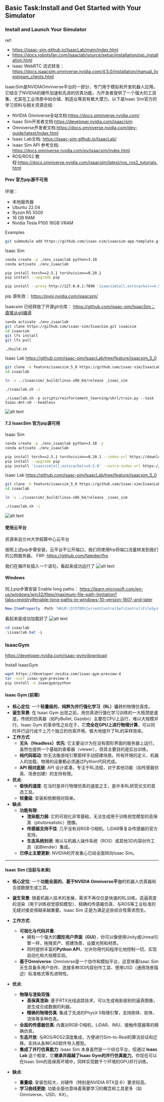 
## Basic Task:Install and Get Started with Your Simulator

### Install and Launch Your Simulator
ref: 
- https://isaac-sim.github.io/IsaacLab/main/index.html
- https://docs.robotsfan.com/isaaclab/source/setup/installation/pip_installation.html
- isaac WebRTC 流式转发： https://docs.isaacsim.omniverse.nvidia.com/4.5.0/installation/manual_livestream_clients.html


IsaacSim是NVIDIAOmniverse平台的一部分，专门用于模拟和开发机器人应用。它结合了NVIDIA的硬件加速和先进的仿真功能，为开发者提供了一个强大的工具集，尤其在工业场景中如仓储、制造业等具有极大潜力。以下是Isaac Sim官方的学习资料与相关资源总结:

- NVIDIA Omniverse全站文档:https://docs.omniverse.nvidia.com/
- Isaac Sim开发者文档:https://developer.nvidia.com/isaac/sim
- Omniverse开发者文档:https://docs.omniverse.nvidia.com/dev-guide/latest/index.html
- Isaac Lab文档: https://isaac-sim.github.io/IsaacLab/
- Isaac Sim API 参考文档: https://docs.omniverse.nvidia.com/py/isaacsim/index.html
- ROS/ROS2 教程:https://docs.omniverse.nvidia.com/isaacsim/latest/ros_ros2_tutorials.html



#### Prev 官方pip源不可用
环境：
- 本地服务器
- Ubuntu 22.04
- Ryzon R5 5500
- 16 GB RAM
- Nvidia Tesla P100 16GB VRAM

Examples 
```bash
git submodule add https://github.com/isaac-sim/isaacsim-app-template.git
```

Isaac Sim
```bash
conda create -p ./env_isaaclab python=3.10
conda activate ./env_isaaclab

pip install torch==2.5.1 torchvision==0.20.1
pip install --upgrade pip
```

```bash
pip install --proxy http://127.0.0.1:7890 'isaacsim[all,extscache]==4.5.0' --extra-index-url https://pypi.nvidia.com
```
pip 源失效： https://pypi.nvidia.com/isaacsim/

Isaacsim 已经释放了开源git仓库： https://github.com/isaac-sim/IsaacSim；直接从git编译
```bash
conda activate ./env_isaaclab
git clone https://github.com/isaac-sim/IsaacSim.git isaacsim
cd isaacsim
git lfs install
git lfs pull

./build.sh
```

Isaac Lab
https://github.com/isaac-sim/IsaacLab/tree/feature/isaacsim_5_0
```bash
git clone -b feature/isaacsim_5_0 https://github.com/isaac-sim/IsaacLab.git isaaclab
cd isaaclab

ln -s ../isaacsim/_build/linux-x86_64/release _isaac_sim

./isaaclab.sh -i
```

```
./isaaclab.sh -p scripts/reinforcement_learning/skrl/train.py --task Isaac-Ant-v0 --headless
```
![alt text](./assets/images/sim_fail_0.png)


#### 7.2 IsaacSim 官方pip源可用
Isaac Sim
```bash
conda create -p ./env_isaaclab python=3.10 -y
conda activate ./env_isaaclab

pip install torch==2.5.1 torchvision==0.20.1 --index-url https://download.pytorch.org/whl/cu118
pip install --upgrade pip
pip install 'isaacsim[all,extscache]==4.5.0' --extra-index-url https://pypi.nvidia.com
```

Isaac Lab
https://github.com/isaac-sim/IsaacLab/tree/feature/isaacsim_5_0
```bash
git clone -b feature/isaacsim_5_0 https://github.com/isaac-sim/IsaacLab.git isaaclab
cd isaaclab

ln -s ../isaacsim/_build/linux-x86_64/release _isaac_sim

./isaaclab.sh -i
```
![alt text](./assets/images/sim_fail.png)


#### 使用云平台
资源来自兰州大学超算中心云平台

按照上述pip步骤安装，云平台不公开端口，我们将使用frp将端口流量转发到我们的公网服务器。
FRP: https://github.com/fatedier/frp

我们在循环处插入一个语句，看起来成功运行了
![alt text](./assets/images/turtor_0.png)

#### Windows
同上pip步骤安装
Enable long paths： https://learn.microsoft.com/en-us/windows/win32/fileio/maximum-file-path-limitation?tabs=registry#enable-long-paths-in-windows-10-version-1607-and-later

```ps1
New-ItemProperty -Path "HKLM:\SYSTEM\CurrentControlSet\Control\FileSystem" -Name "LongPathsEnabled" -Value 1 -PropertyType DWORD -Force
```

看起来是成功加载好了
![alt text](./assets/images/windows_sim.png)

```ps1
cd isaaclab
.\isaaclab.bat -i
```

### IsaacGym
https://developer.nvidia.com/isaac-gym/download

Install IsaacGym
```bash
wget https://developer.nvidia.com/isaac-gym-preview-4
tar -xvzf isaac-gym-preview-4
pip install -e isaacgym/python
```


#### **Isaac Gym (前辈)**

*   **核心定位**: 一个**轻量级的、纯粹为并行强化学习（RL）设计**的物理仿真库。
*   **诞生背景**: 在 Isaac Gym 出现之前，用仿真进行强化学习训练的一大瓶颈是速度。传统的仿真器（如PyBullet, Gazebo）主要在CPU上运行，难以大规模并行。Isaac Gym 的革命性之处在于，它**完全在GPU上进行物理计算**，可以同时并行运行成千上万个独立的仿真环境，极大地提升了RL的采样效率。
*   **工作方式**:
    *   **无头（Headless）优先**: 它主要设计为在没有图形界面的服务器上运行。虽然也提供一个基础的查看器（viewer），但其主要目的是后台训练。
    *   **纯代码驱动**: 你无法像游戏引擎那样手动搭建场景。所有环境的定义、机器人的加载、物理的设置都必须通过Python代码完成。
    *   **API 相对底层**: API 设计紧凑，专注于RL流程，对于其他功能（如传感器仿真、场景创建）的支持有限。
*   **优点**:
    *   **极快的速度**: 在当时是并行物理仿真的速度之王，是许多RL研究论文的首选工具。
    *   **轻量级**: 安装和依赖相对简单。
*   **缺点**:
    *   **功能有限**:
        *   **渲染能力弱**: 它的可视化非常基础，无法生成用于训练视觉模型的高保真（photorealistic）图像。
        *   **传感器支持不佳**: 几乎没有对RGB-D相机、LiDAR等复杂传感器的官方支持。
        *   **生态系统封闭**: 难以与机器人操作系统（ROS）或其他3D内容创作工具（如Blender）集成。
    *   **已停止主要更新**: NVIDIA的开发重心已经全面转向Isaac Sim。

---

#### **Isaac Sim (当前与未来)**

*   **核心定位**: 一个**功能全面的、基于NVIDIA Omniverse平台**的机器人仿真器和合成数据生成工具。
*   **诞生背景**: 随着机器人技术的发展，需求不再仅仅是快速的RL训练。高逼真度的渲染（用于训练视觉感知模型）、精确的传感器仿真、与ROS等工业标准的无缝对接变得越来越重要。Isaac Sim 正是为满足这些综合性需求而生。
*   **工作方式**:
    *   **可视化与代码并重**:
        *   拥有一个强大的**图形用户界面（GUI）**，你可以像使用Unity或Unreal引擎一样，拖拽资产、搭建场景、设置光照和材质。
        *   同时提供丰富的**Python API**，允许你用代码程序化地控制一切，实现自动化和大规模实验。
    *   **基于Omniverse**: Omniverse是一个协作和模拟平台，这意味着Isaac Sim天生具备多用户协作、连接多种3D内容创作工具、使用USD（通用场景描述）标准格式等先进特性。
*   **优点**:
    *   **物理与渲染双强**:
        *   **高保真渲染**: 基于RTX光线追踪技术，可以生成电影级别的逼真图像，是生成合成数据的利器。
        *   **精确的物理仿真**: 集成了先进的PhysX 5物理引擎，支持刚体、软体、流体等多种仿真。
    *   **全面的传感器仿真**: 内置对RGB-D相机、LiDAR、IMU、接触传感器等的精确仿真。
    *   **生态开放**: 与ROS/ROS2深度集成，方便进行Sim-to-Real的算法验证和迁移。支持从各种CAD软件导入模型。
    *   **集成了并行仿真能力**: Isaac Sim 本身虽然是一个综合平台，但通过 **Isaac Lab** 这个框架，它**继承并超越了Isaac Gym的并行仿真能力**。你现在可以在Isaac Sim的高保真环境中，同样实现数千个环境的GPU并行训练。

*   **缺点**:
    *   **重量级**: 安装包较大，对硬件（特别是NVIDIA RTX显卡）要求较高。
    *   **学习曲线更陡**: 功能全面也意味着需要学习的概念和工具更多（如Omniverse、USD、Kit）。
